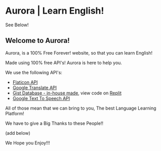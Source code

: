 # Aurora | Learn English!

See Below!

## Welcome to Aurora!

Aurora, is a 100% Free Forever! website, so that you can learn English!

Made using 100% free API's! Aurora is here to help you.

We use the following API's:
- [Flaticon API](https://api.flaticon.com/v3/docs/index.html)
- [Google Translate API](https://github.com/matheuss/google-translate-api)
- [Gist Database - in-house made](https://gist.github.com/nguyengiabach1201/d4f5c5701350f0b1f31c1b74219408d6), view code on [Replit](https://replit.com/@nguyengiabach12/Database)
- [Google Text To Speech API](https://www.npmjs.com/package/google-tts-api)

All of those mean that we can bring to you, The best Language Learning Platform!


We have to give a Big Thanks to these People!!

(add below)


We Hope you Enjoy!!!

